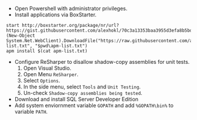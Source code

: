 - Open Powershell with administrator privileges.
- Install applications via BoxStarter.

```console
start http://boxstarter.org/package/nr/url?https://gist.githubusercontent.com/alexhokl/70c3a13353baa3955d3efa8b5bdfd0df/raw/4fcf0487be13823888e3e118a581007044fb154f/boxstarter.ps1
(New-Object System.Net.WebClient).DownloadFile("https://raw.githubusercontent.com/alexhokl/installation/master/apm-list.txt", "$pwd\apm-list.txt")
apm install $(cat apm-list.txt)
```

- Configure ReSharper to disallow shadow-copy assemblies for unit tests.
  1. Open Visual Studio.
  2. Open Menu `ReSharper`.
  3. Select `Options`.
  4. In the side menu, select `Tools` and `Unit Testing`.
  5. Un-check `Shadow-copy assemblies being tested`.
- Download and install SQL Server Developer Edition
- Add system enviornment variable `GOPATH` and add `%GOPATH\bin%` to variable `PATH`.
